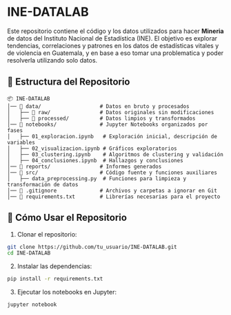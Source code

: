 # INE-DATALAB

Este repositorio contiene el código y los datos utilizados para hacer **Mineria** de datos del Instituto Nacional de Estadística (INE). El objetivo es explorar tendencias, correlaciones y patrones en los datos de estadísticas vitales y de violencia en Guatemala, y en base a eso tomar una problematica y poder resolverla utilizando solo datos.

## 📁 Estructura del Repositorio

```plaintext
📦 INE-DATALAB
│── 📂 data/                   # Datos en bruto y procesados
│   ├── 📂 raw/                # Datos originales sin modificaciones
│   ├── 📂 processed/          # Datos limpios y transformados
│── 📂 notebooks/              # Jupyter Notebooks organizados por fases
│   ├── 01_exploracion.ipynb   # Exploración inicial, descripción de variables
│   ├── 02_visualizacion.ipynb # Gráficos exploratorios
│   ├── 03_clustering.ipynb    # Algoritmos de clustering y validación
│   ├── 04_conclusiones.ipynb  # Hallazgos y conclusiones
│── 📂 reports/                # Informes generados
│── 📂 src/                    # Código fuente y funciones auxiliares
│   ├── data_preprocessing.py  # Funciones para limpieza y transformación de datos
│── 📄 .gitignore              # Archivos y carpetas a ignorar en Git
│── 📄 requirements.txt        # Librerías necesarias para el proyecto
```

## 🚀 Cómo Usar el Repositorio
1. Clonar el repositorio:
```bash
git clone https://github.com/tu_usuario/INE-DATALAB.git
cd INE-DATALAB
```
2. Instalar las dependencias:
```bash
pip install -r requirements.txt
```
3. Ejecutar los notebooks en Jupyter:
```bash
jupyter notebook
```
